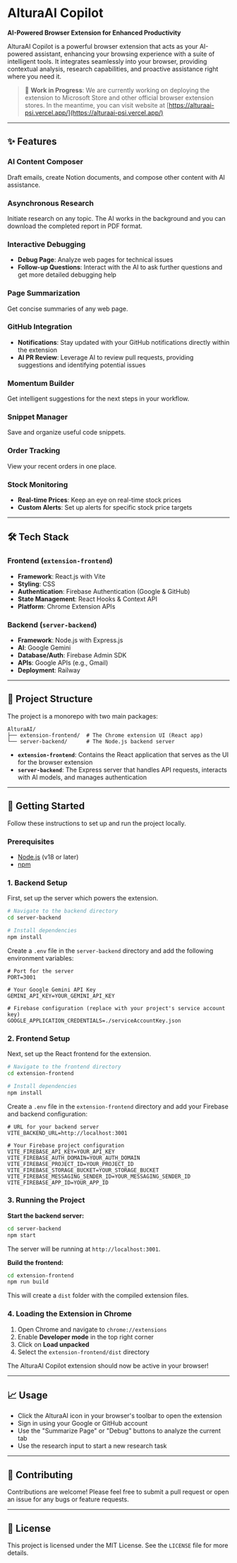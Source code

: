 # AlturaAI Copilot

**AI-Powered Browser Extension for Enhanced Productivity**

AlturaAI Copilot is a powerful browser extension that acts as your AI-powered assistant, enhancing your browsing experience with a suite of intelligent tools. It integrates seamlessly into your browser, providing contextual analysis, research capabilities, and proactive assistance right where you need it.

> 🚧 **Work in Progress**: We are currently working on deploying the extension to Microsoft Store and other official browser extension stores. In the meantime, you can visit website at [https://alturaai-psi.vercel.app/](https://alturaai-psi.vercel.app/)

---

## ✨ Features

### **AI Content Composer**
Draft emails, create Notion documents, and compose other content with AI assistance.

### **Asynchronous Research**
Initiate research on any topic. The AI works in the background and you can download the completed report in PDF format.

### **Interactive Debugging**
- **Debug Page**: Analyze web pages for technical issues
- **Follow-up Questions**: Interact with the AI to ask further questions and get more detailed debugging help

### **Page Summarization**
Get concise summaries of any web page.

### **GitHub Integration**
- **Notifications**: Stay updated with your GitHub notifications directly within the extension
- **AI PR Review**: Leverage AI to review pull requests, providing suggestions and identifying potential issues

### **Momentum Builder**
Get intelligent suggestions for the next steps in your workflow.

### **Snippet Manager**
Save and organize useful code snippets.

### **Order Tracking**
View your recent orders in one place.

### **Stock Monitoring**
- **Real-time Prices**: Keep an eye on real-time stock prices
- **Custom Alerts**: Set up alerts for specific stock price targets

---

## 🛠️ Tech Stack

### **Frontend (`extension-frontend`)**
- **Framework**: React.js with Vite
- **Styling**: CSS
- **Authentication**: Firebase Authentication (Google & GitHub)
- **State Management**: React Hooks & Context API
- **Platform**: Chrome Extension APIs

### **Backend (`server-backend`)**
- **Framework**: Node.js with Express.js
- **AI**: Google Gemini
- **Database/Auth**: Firebase Admin SDK
- **APIs**: Google APIs (e.g., Gmail)
- **Deployment**: Railway

---

## 📂 Project Structure

The project is a monorepo with two main packages:

```
AlturaAI/
├── extension-frontend/  # The Chrome extension UI (React app)
└── server-backend/      # The Node.js backend server
```

- **`extension-frontend`**: Contains the React application that serves as the UI for the browser extension
- **`server-backend`**: The Express server that handles API requests, interacts with AI models, and manages authentication

---

## 🚀 Getting Started

Follow these instructions to set up and run the project locally.

### Prerequisites

- [Node.js](https://nodejs.org/) (v18 or later)
- [npm](https://www.npmjs.com/)

### 1. Backend Setup

First, set up the server which powers the extension.

```bash
# Navigate to the backend directory
cd server-backend

# Install dependencies
npm install
```

Create a `.env` file in the `server-backend` directory and add the following environment variables:

```env
# Port for the server
PORT=3001

# Your Google Gemini API Key
GEMINI_API_KEY=YOUR_GEMINI_API_KEY

# Firebase configuration (replace with your project's service account key)
GOOGLE_APPLICATION_CREDENTIALS=./serviceAccountKey.json
```

### 2. Frontend Setup

Next, set up the React frontend for the extension.

```bash
# Navigate to the frontend directory
cd extension-frontend

# Install dependencies
npm install
```

Create a `.env` file in the `extension-frontend` directory and add your Firebase and backend configuration:

```env
# URL for your backend server
VITE_BACKEND_URL=http://localhost:3001

# Your Firebase project configuration
VITE_FIREBASE_API_KEY=YOUR_API_KEY
VITE_FIREBASE_AUTH_DOMAIN=YOUR_AUTH_DOMAIN
VITE_FIREBASE_PROJECT_ID=YOUR_PROJECT_ID
VITE_FIREBASE_STORAGE_BUCKET=YOUR_STORAGE_BUCKET
VITE_FIREBASE_MESSAGING_SENDER_ID=YOUR_MESSAGING_SENDER_ID
VITE_FIREBASE_APP_ID=YOUR_APP_ID
```

### 3. Running the Project

**Start the backend server:**
```bash
cd server-backend
npm start
```
The server will be running at `http://localhost:3001`.

**Build the frontend:**
```bash
cd extension-frontend
npm run build
```
This will create a `dist` folder with the compiled extension files.

### 4. Loading the Extension in Chrome

1. Open Chrome and navigate to `chrome://extensions`
2. Enable **Developer mode** in the top right corner
3. Click on **Load unpacked**
4. Select the `extension-frontend/dist` directory

The AlturaAI Copilot extension should now be active in your browser!

---

## 📈 Usage

- Click the AlturaAI icon in your browser's toolbar to open the extension
- Sign in using your Google or GitHub account
- Use the "Summarize Page" or "Debug" buttons to analyze the current tab
- Use the research input to start a new research task

---

## 🤝 Contributing

Contributions are welcome! Please feel free to submit a pull request or open an issue for any bugs or feature requests.

---

## 📄 License

This project is licensed under the MIT License. See the `LICENSE` file for more details.
